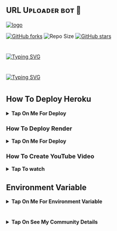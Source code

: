 ## URL Uᴘʟᴏᴀᴅᴇʀ ʙᴏᴛ 🚀


[![logo](https://graph.org/file/3914354a76ff708b3983f.jpg)](https://telegram.dog/UploaderxyRobot)

[![GitHub forks](https://img.shields.io/github/forks/amangautamdev/UPLOADER-BOT?&style=flat-square&logo=github)](https://github.com/amangautamdev/UPLOADER-BOT/fork)
![Repo Size](https://img.shields.io/github/repo-size/amangautamdev/UPLOADER-BOT?&style=flat-square&logo=github)
[![GitHub stars](https://img.shields.io/github/stars/amangautamdev/UPLOADER-BOT?&style=flat-square&logo=github)](https://github.com/amangautamdev/UPLOADER-BOT/stargazers)

#

<a href="https://github.com/amangautamdev"><img src="https://readme-typing-svg.herokuapp.com?font=Fira+Code&weight=47000&size=40&pause=1000&color=063EFF&random=false&width=750&lines=WELCOME+TO+URL+UPLOADER+BOT+%F0%9F%9A%80;MADE+BY+%40AMAN_WORLD+;FOLLOW+ME+%E2%9D%A4%EF%B8%8F" alt="Typing SVG" /></a>
#

#

<a href="https://github.com/amangautamdev"><img src="https://readme-typing-svg.herokuapp.com?font=Fira+Code&weight=47000&size=40&pause=1000&color=FF0000&random=false&width=500&height=55&lines=GIVE+ME+A+STAR" alt="Typing SVG" /></a>

#


## How To Deploy Heroku

<b><details><summary>Tap On Me For Deploy</summary>

#

  ㅤ ㅤ   ㅤ <a href="https://github.com/amangautamdev/UPLOADER-BOT/fork"><img alt="Fork and deploy" src="https://img.shields.io/badge/-Fork%20And%20Deploy-black?style=for-the-badge&logo=github&logoColor=white"/></a> 

#
  ㅤ<a href="https://dashboard.heroku.com/new?template=https://github.com/amangautamdev/UPLOADER-BOT"><img alt="heroku" src="https://img.shields.io/badge/-Deploy%20To%20Heroku-purple?style=for-the-badge&logo=heroku&logoColor=white"/></a> 

</b>
</details>

### How To Deploy Render

<b><details><summary>Tap On Me For Deploy</summary>

- Runtime : `Python 3`
- Build Command : `pip install -r requirements.txt`
- Start Command : `gunicorn app:app & python3 bot.py`

</b>
</details>

### How To Create YouTube Video

<b><details><summary>Tap To watch</summary>

### Heroku Video
<a href="https://youtu.be/oIUXoIk59dU?feature=shared"><img alt="how to create" src="https://img.shields.io/badge/-YouTube-red?style=for-the-badge&logo=youtube&logoColor=white"/></a> 

### Render Video
<a href="https://youtu.be/NYvMsC5Y_oI?feature=shared"><img alt="how to create" src="https://img.shields.io/badge/-YouTube-red?style=for-the-badge&logo=youtube&logoColor=white"/></a>

</b>
</details>


## Environment Variable

<b><details><summary>Tap On Me For Environment Variable</summary>

* `APP_ID` Get it From mytelegram.org

* `API_HASH` Get it From mytelegram.org

* `BOT_TOKEN` Get it from [@Botfather](https://t.me/botfather)

* `DATABASE_URL` Get It From MongoDB Web
Check How To Make MONGODB URL or [YouTube](https://youtu.be/VudXkbirhM8?feature=shared)

* `OWNER_ID` Your telegram I'd use this bot [@UploadLinkToFileBot](https://telegram.dog/UploadLinkToFileBot) and use `/info`

* `LOG_CHANNEL` Create a Private Channel and Send Any Message To That Channel and Forward to [@MissRose_bot](https://t.me/MissRose_bot) to Get Channel Id

* `UPDATES_CHANNEL` Get it From [@MissRose_bot](https://t.me/MissRose_bot)

</b>
</details>

#

<b><details><summary>Tap On See My Community Details</summary>

- YouTube Channel : [Telegram Bots 🤖](https://youtube.com/@AmanGautamArtist?feature=shared)
- Telegram Channel : [Aman ❤️‍🩹](https://t.me/AMAN_WORLD)
- Telegram Group : [Aman Support 🎗️](https://t.me/opamanxworld)
- URL Uploader Bot : [Uploader Bot 🚀](https://t.me/UploaderxyRobot)
- My Tg Id : [Aman 👑](https://t.me/LegendRobot)

</b>
</details>


